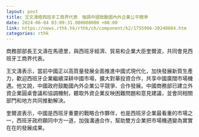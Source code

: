 ```yaml
---
layout: post
title: 王文濤晤西班牙工商界代表　強調中國鼓勵國內外企業公平競爭
date: 2024-06-04 03:09:31.000000000 +08:00
link: https://news.rthk.hk/rthk/ch/component/k2/1755966-20240604.htm
categories: rthk
---
```


商務部部長王文濤在馬德里，與西班牙經濟、貿易和企業大臣奎爾波，共同會見西班牙工商界代表。

王文濤表示，當前中國正以高質量發展全面推進中國式現代化，加快發展新質生產力，歡迎西班牙企業繼續深耕中國市場，擴大對華投資合作，共享中國廣闊市場機遇。他又說，中國政府鼓勵國內外企業公平競爭、合作發展。中國商務部已建立外資企業圓桌會議和協調機制，聽取外資企業反映困難問題和意見建議，並會同相關部門和地方共同推動解決。

奎爾波表示，中國是西班牙重要的戰略合作夥伴，也是西班牙企業最看重的市場之一，西班牙政府願同中方一道，加強溝通合作，幫助雙方企業把市場機遇變為實實在在的發展成果。

